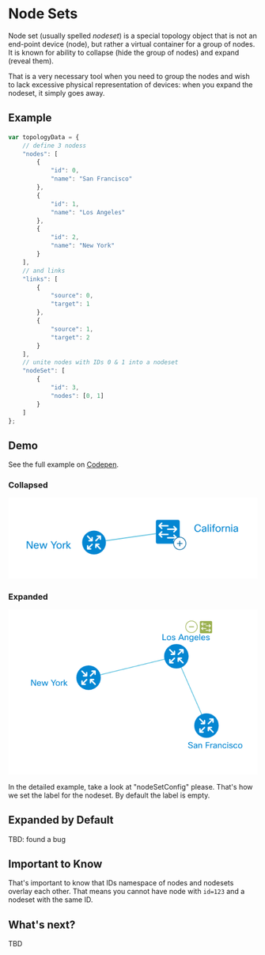 # Node Sets
Node set (usually spelled *nodeset*) is a special topology object that is not an end-point device (node), but rather a virtual container for a group of nodes. It is known for ability to collapse (hide the group of nodes) and expand (reveal them). 

That is a very necessary tool when you need to group the nodes and wish to lack excessive physical representation of devices: when you expand the nodeset, it simply goes away.

## Example
```JavaScript
var topologyData = {
	// define 3 nodess
	"nodes": [
		{
			"id": 0,
			"name": "San Francisco"
		},
		{
			"id": 1,
			"name": "Los Angeles"
		},
		{
			"id": 2,
			"name": "New York"
		}
	],
	// and links
	"links": [
		{
			"source": 0,
			"target": 1
		},
		{
			"source": 1,
			"target": 2
		}
	],
	// unite nodes with IDs 0 & 1 into a nodeset
	"nodeSet": [
		{
			"id": 3,
			"nodes": [0, 1]
		}
	]
};
```

## Demo
See the full example on [Codepen]().

### Collapsed
![](../images/tutorial-003-01/nodeset-collapsed.png)

### Expanded
![](../images/tutorial-003-01/nodeset-expanded.png)

In the detailed example, take a look at "nodeSetConfig" please. That's how we set the label for the nodeset. By default the label is empty.

## Expanded by Default
TBD: found a bug

## Important to Know
That's important to know that IDs namespace of nodes and nodesets overlay each other. That means you cannot have node with ```id=123``` and a nodeset with the same ID.

## What's next?
TBD